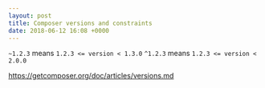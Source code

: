 ```yaml
---
layout: post
title: Composer versions and constraints
date: 2018-06-12 16:08 +0000
---
```



`~1.2.3` means `1.2.3 <= version < 1.3.0`
`^1.2.3` means `1.2.3 <= version < 2.0.0`

https://getcomposer.org/doc/articles/versions.md

